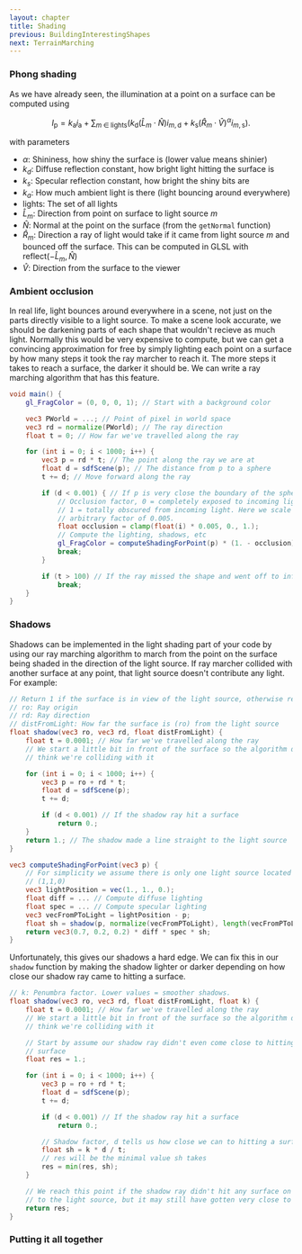 ```yaml
---
layout: chapter
title: Shading
previous: BuildingInterestingShapes
next: TerrainMarching
---
```


### Phong shading

As we have already seen, the illumination at a point on a surface can be
computed using

$$
    I_{\text{p}} = k_{\text{a}}i_{\text{a}} +
        \sum_{m\;\in \;{\text{lights}}}
            (k_{\text{d}}({\hat {L}}_{m}\cdot {\hat {N}})i_{m,{\text{d}}} +
            k_{\text{s}}({\hat {R}}_{m}\cdot {\hat {V}})^{\alpha }i_{m,{\text{s}}}).
$$

with parameters

- $\alpha$: Shininess, how shiny the surface is (lower value means shinier)
- $k_d$: Diffuse reflection constant, how bright light hitting the surface is
- $k_s$: Specular reflection constant, how bright the shiny bits are
- $k_a$: How much ambient light is there (light bouncing around everywhere)
- $\text{lights}$: The set of all lights
- $\hat{L}_m$: Direction from point on surface to light source $m$
- $\hat{N}$: Normal at the point on the surface (from the `getNormal` function)
- $\hat{R}_m$: Direction a ray of light would take if it came from light source
  $m$ and bounced off the surface. This can be computed in GLSL with
  $\text{reflect}(-\hat{L}_m,\hat{N})$
- $\hat{V}$: Direction from the surface to the viewer

### Ambient occlusion

In real life, light bounces around everywhere in a scene, not just on the parts
directly visible to a light source. To make a scene look accurate, we should be
darkening parts of each shape that wouldn't recieve as much light. Normally
this would be very expensive to compute, but we can get a convincing
approximation for free by simply lighting each point on a surface by how many
steps it took the ray marcher to reach it. The more steps it takes to reach a
surface, the darker it should be. We can write a ray marching algorithm that
has this feature.

```glsl
void main() {
    gl_FragColor = (0, 0, 0, 1); // Start with a background color

    vec3 PWorld = ...; // Point of pixel in world space
    vec3 rd = normalize(PWorld); // The ray direction
    float t = 0; // How far we've travelled along the ray

    for (int i = 0; i < 1000; i++) {
        vec3 p = rd * t; // The point along the ray we are at
        float d = sdfScene(p); // The distance from p to a sphere
        t += d; // Move forward along the ray

        if (d < 0.001) { // If p is very close the boundary of the sphere
            // Occlusion factor, 0 = completely exposed to incoming light,
            // 1 = totally obscured from incoming light. Here we scale by an
            // arbitrary factor of 0.005.
            float occlusion = clamp(float(i) * 0.005, 0., 1.);
            // Compute the lighting, shadows, etc
            gl_FragColor = computeShadingForPoint(p) * (1. - occlusion);
            break;
        }

        if (t > 100) // If the ray missed the shape and went off to infinity
            break;
    }
}
```

### Shadows

Shadows can be implemented in the light shading part of your code by using our
ray marching algorithm to march from the point on the surface being shaded in
the direction of the light source. If ray marcher collided with another surface
at any point, that light source doesn't contribute any light. For example:

```glsl
// Return 1 if the surface is in view of the light source, otherwise return 0.
// ro: Ray origin
// rd: Ray direction
// distFromLight: How far the surface is (ro) from the light source
float shadow(vec3 ro, vec3 rd, float distFromLight) {
    float t = 0.0001; // How far we've travelled along the ray
    // We start a little bit in front of the surface so the algorithm doesn't
    // think we're colliding with it

    for (int i = 0; i < 1000; i++) {
        vec3 p = ro + rd * t;
        float d = sdfScene(p);
        t += d;

        if (d < 0.001) // If the shadow ray hit a surface
            return 0.;
    }
    return 1.; // The shadow made a line straight to the light source
}

vec3 computeShadingForPoint(vec3 p) {
    // For simplicity we assume there is only one light source located at
    // (1,1,0)
    vec3 lightPosition = vec(1., 1., 0.);
    float diff = ... // Compute diffuse lighting
    float spec = ... // Compute specular lighting
    vec3 vecFromPToLight = lightPosition - p;
    float sh = shadow(p, normalize(vecFromPToLight), length(vecFromPToLight);
    return vec3(0.7, 0.2, 0.2) * diff * spec * sh;
}
```

Unfortunately, this gives our shadows a hard edge. We can fix this in our
`shadow` function by making the shadow lighter or darker depending on how close
our shadow ray came to hitting a surface.

```glsl
// k: Penumbra factor. Lower values = smoother shadows.
float shadow(vec3 ro, vec3 rd, float distFromLight, float k) {
    float t = 0.0001; // How far we've travelled along the ray
    // We start a little bit in front of the surface so the algorithm doesn't
    // think we're colliding with it

    // Start by assume our shadow ray didn't even come close to hitting another
    // surface
    float res = 1.; 

    for (int i = 0; i < 1000; i++) {
        vec3 p = ro + rd * t;
        float d = sdfScene(p);
        t += d;

        if (d < 0.001) // If the shadow ray hit a surface
            return 0.;

        // Shadow factor, d tells us how close we can to hitting a surface
        float sh = k * d / t;
        // res will be the minimal value sh takes
        res = min(res, sh);
    }

    // We reach this point if the shadow ray didn't hit any surface on the way
    // to the light source, but it may still have gotten very close to doing so
    return res;
}
```

### Putting it all together
